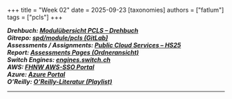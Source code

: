 +++
title = "Week 02"
date = 2025-09-23
[taxonomies]
authors = ["fatlum"]
tags = ["pcls"]
+++

***Drehbuch: [Modulübersicht PCLS – Drehbuch](https://sgi.pages.fhnw.ch/moduluebersicht/pcls/drehbuch.html)***  
***Gitrepo: [spd/module/pcls (GitLab)](https://gitlab.fhnw.ch/spd/module/pcls/)***  
***Assessments / Assignments: [Public Cloud Services – HS25](https://spd.pages.fhnw.ch/module/pcls/tutorials/assignments/public-cloud-services/hs25/index.html)***  
***Report: [Assessments Pages (Ordneransicht)](https://gitlab.fhnw.ch/spd/module/pcls/tutorials/assignments/-/tree/main/modules/assessments/pages/)***  
***Switch Engines: [engines.switch.ch](https://engines.switch.ch/)***  
***AWS: [FHNW AWS-SSO Portal](https://fhnw.awsapps.com/start/#/?tab=accounts)***  
***Azure: [Azure Portal](https://portal.azure.com)***  
***O’Reilly: [O’Reilly-Literatur (Playlist)](https://learning.oreilly.com/playlists/a27d30d7-f139-4476-9c3a-e0abeb0f89da/)***

---

